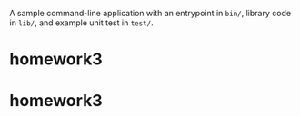 A sample command-line application with an entrypoint in `bin/`, library code
in `lib/`, and example unit test in `test/`.
# homework3
# homework3
